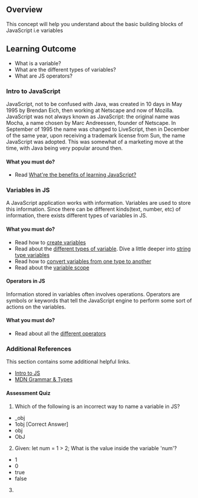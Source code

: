 ## Overview

This concept will help you understand about the basic building blocks of JavaScript i.e variables

## Learning Outcome

- What is a variable?
- What are the different types of variables?
- What are JS operators?  


### Intro to JavaScript

JavaScript, not to be confused with Java, was created in 10 days in May 1995 by Brendan Eich, then working at Netscape and now of Mozilla. JavaScript was not always known as JavaScript: the original name was Mocha, a name chosen by Marc Andreessen, founder of Netscape. In September of 1995 the name was changed to LiveScript, then in December of the same year, upon receiving a trademark license from Sun, the name JavaScript was adopted. This was somewhat of a marketing move at the time, with Java being very popular around then.

#### What you must do?

- Read [What're the benefits of learning JavaScript?](https://boostlog.io/@sonuton/what-are-the-benefits-of-learning-javascript-5a87b3669837780090b3e833)

### Variables in JS

A JavaScript application works with information. Variables are used to store this information. Since there can be different kinds(text, number, etc) of information, there exists different types of variables in JS.

#### What you must do?

- Read how to [create variables](https://javascript.info/variables)
- Read about the [different types of variable](https://javascript.info/types). Dive a little deeper into [string type variables](https://javascript.info/string) 
- Read how to [convert variables from one type to another](https://javascript.info/type-conversions)
- Read about the [variable scope](http://javascriptissexy.com/javascript-variable-scope-and-hoisting-explained/)

#### Operators in JS

Information stored in variables often involves operations. Operators are symbols or keywords that tell the JavaScript engine to perform some sort of actions on the variables.

#### What you must do?

- Read about all the [different operators](https://www.tutorialrepublic.com/javascript-tutorial/javascript-operators.php)


### Additional References

This section contains some additional helpful links. 

- [Intro to JS](https://javascript.info/intro)
- [MDN Grammar & Types](https://developer.mozilla.org/en-US/docs/Web/JavaScript/Guide/Grammar_and_Types)


#### Assessment Quiz

1. Which of the following is an incorrect way to name a variable in JS?
- _obj
- 1obj [Correct Answer]
- obj
- ObJ

2. Given: let num = 1 > 2; 
   What is the value inside the variable 'num'?
- 1
- 0
- true
- false

3. 
